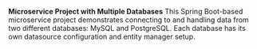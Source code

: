 **Microservice Project with Multiple Databases**
This Spring Boot-based microservice project demonstrates connecting to and handling data from two different databases: MySQL and PostgreSQL. Each database has its own datasource configuration and entity manager setup.
